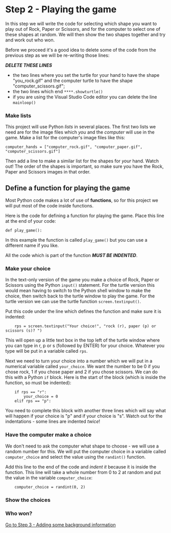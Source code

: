 # Step 2 - Playing the game

In this step we will write the code for selecting which shape you want to play out of Rock, Paper or Scissors, and for the computer to select one of these shapes at random. We will then show the two shapes together and try and work out who won.

Before we proceed it's a good idea to delete some of the code from the previous step as we will be re-writing those lines:

**_DELETE THESE LINES_**

* the two lines where you set the turtle for your hand to have the shape "you_rock.gif" and the computer turtle to have the shape "computer_scissors.gif";
* the two lines which end ```****.showturtle()```
* if you are using the Visual Studio Code editor you can delete the line ```mainloop()```

### Make lists

This project will use Python *lists* in several places. The first two lists we need are for the image files which *you* and the *computer* will use in the game. Make a list for the computer's image files like this:
```
computer_hands = ["computer_rock.gif", "computer_paper.gif", "computer_scissors.gif"]
```

Then add a line to make a similar list for the shapes for *your* hand. Watch out! The order of the shapes is important, so make sure you have the Rock, Paper and Scissors images in that order.

## Define a function for playing the game

Most Python code makes a lot of use of **functions**, so for this project we will put most of the code inside functions. 

Here is the code for defining a function for playing the game. Place this line at the end of your code:
```
def play_game():
```

In this example the function is called ```play_game()``` but you can use a different name if you like.

All the code which is part of the function **_MUST BE INDENTED_**.

### Make your choice

In the text-only version of the game you make a choice of Rock, Paper or Scissors using the Python ```input()``` statement. For the turtle version this would mean having to switch to the Python shell window to make the choice, then switch back to the turtle window to play the game. For the turtle version we can use the turtle function ```screen.textinput()```.

Put this code under the line which defines the function and make sure it is indented:
```
    rps = screen.textinput("Your choice!", "rock (r), paper (p) or scissors (s)? ")
```
This will open up a little text box in the top left of the turtle window where you can type in r, p or s (followed by ENTER) for your choice. Whatever you type will be put in a variable called ```rps```.

Next we need to turn your choice into a number which we will put in a numerical variable called ```your_choice```. We want the number to be 0 if you chose rock, 1 if you chose paper and 2 if you chose scissors. We can do this with a Python ```if``` block. Here is the start of the block (which is inside the function, so must be indented):
```
    if rps == "r":
        your_choice = 0
    elif rps == "p":
```
You need to complete this block with another three lines which will say what will happen if your choice is "p" and if your choice is "s". Watch out for the indentations - some lines are indented *twice*!

### Have the computer make a choice

We don't need to ask the computer what shape to choose - we will use a random number for this. We will put the computer choice in a variable called ```computer_choice``` and select the value using the ```randint()``` function.

Add this line to the end of the code and *indent it* because it is inside the function. This line will take a whole number from 0 to 2 at random and put the value in the variable ```computer_choice```:
```
    computer_choice = randint(0, 2)
```

### Show the choices



### Who won?



[Go to Step 3 - Adding some background information](../Step3-Adding-background)
